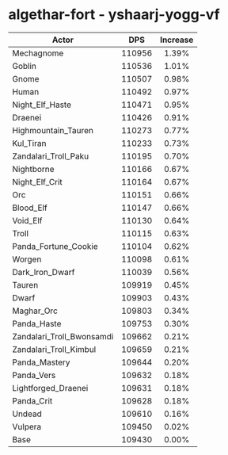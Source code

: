 # algethar-fort - yshaarj-yogg-vf
| Actor | DPS | Increase |
|---|:---:|:---:|
|Mechagnome|110956|1.39%|
|Goblin|110536|1.01%|
|Gnome|110507|0.98%|
|Human|110492|0.97%|
|Night_Elf_Haste|110471|0.95%|
|Draenei|110426|0.91%|
|Highmountain_Tauren|110273|0.77%|
|Kul_Tiran|110233|0.73%|
|Zandalari_Troll_Paku|110195|0.70%|
|Nightborne|110166|0.67%|
|Night_Elf_Crit|110164|0.67%|
|Orc|110151|0.66%|
|Blood_Elf|110147|0.66%|
|Void_Elf|110130|0.64%|
|Troll|110115|0.63%|
|Panda_Fortune_Cookie|110104|0.62%|
|Worgen|110098|0.61%|
|Dark_Iron_Dwarf|110039|0.56%|
|Tauren|109919|0.45%|
|Dwarf|109903|0.43%|
|Maghar_Orc|109803|0.34%|
|Panda_Haste|109753|0.30%|
|Zandalari_Troll_Bwonsamdi|109662|0.21%|
|Zandalari_Troll_Kimbul|109659|0.21%|
|Panda_Mastery|109644|0.20%|
|Panda_Vers|109632|0.18%|
|Lightforged_Draenei|109631|0.18%|
|Panda_Crit|109628|0.18%|
|Undead|109610|0.16%|
|Vulpera|109450|0.02%|
|Base|109430|0.00%|
